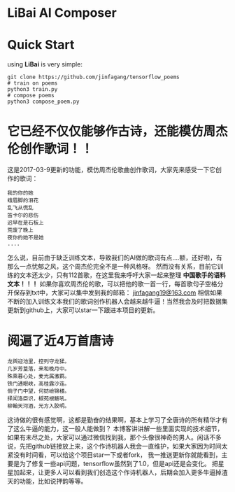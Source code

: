 # LiBai AI Composer
# Quick Start
using **LiBai** is very simple:
```
git clone https://github.com/jinfagang/tensorflow_poems
# train on poems
python3 train.py
# compose poems
python3 compose_poem.py
```
# 它已经不仅仅能够作古诗，还能模仿周杰伦创作歌词！！

这是2017-03-9更新的功能，模仿周杰伦歌曲创作歌词，大家先来感受一下它创作的歌词：

```
我的你的她
蛾眉脚的泪花
乱飞从慌乱
笛卡尔的悲伤
迟早在是石板上
荒废了晚上
夜你的她不是她
....
```
怎么说，目前由于缺乏训练文本，导致我们的AI做的歌词有点....额，还好啦，有那么一点忧郁之风，这个周杰伦完全不是一种风格呀。
然而没有关系，目前它训练的文本还太少，只有112首歌，在这里我来呼吁大家一起来整理 **中国歌手的语料文本！！！**
如果你喜欢周杰伦的歌，可以把他的歌一首一行，每首歌句子空格分开保存到txt中，大家可以集中发到我的邮箱：
[jinfagang19@163.com](http://mail.163.com/)
相信如果不断的加入训练文本我们的歌词创作机器人会越来越牛逼！当然我会及时把数据集更新到github上，大家可以star一下跟进本项目的更新。

# 阅遍了近4万首唐诗

```
龙舆迎池里，控列守龙猱。
几岁芳篁落，来和晚月中。
殊乘暮心处，麦光属激羁。
铁门通眼峡，高桂露沙连。
倘子门中望，何妨嶮锦楼。
择闻洛臣识，椒苑根觞吼。
柳翰天河酒，光方入胶明。
```

这诗做的很有感觉啊，这都是勤奋的结果啊，基本上学习了全唐诗的所有精华才有了这么牛逼的能力，这一般人能做到？
本博客讲讲解一些里面实现的技术细节，如果有未尽之处，大家可以通过微信找到我，那个头像很神奇的男人。闲话不多说，先把github链接放上来，这个作诗机器人我会一直维护，如果大家因为时间太紧没有时间看，可以给这个项目star一下或者fork，
我一推送更新你就能看到，主要是为了修复一些api问题，tensorflow虽然到了1.0，但是api还是会变化。
把星星加起来，让更多人可以看到我们创造这个作诗机器人，后期会加入更多牛逼掉渣天的功能，比如说押韵等等。



